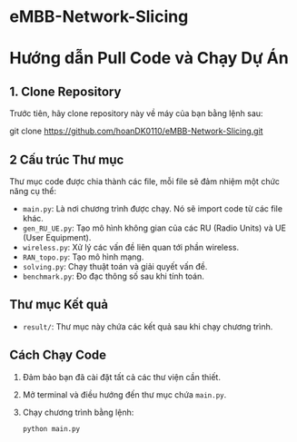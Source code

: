 # eMBB-Network-Slicing
# Hướng dẫn Pull Code và Chạy Dự Án

## 1. Clone Repository

Trước tiên, hãy clone repository này về máy của bạn bằng lệnh sau:

git clone https://github.com/hoanDK0110/eMBB-Network-Slicing.git

## 2 Cấu trúc Thư mục

Thư mục code được chia thành các file, mỗi file sẽ đảm nhiệm một chức năng cụ thể:

- `main.py`: Là nơi chương trình được chạy. Nó sẽ import code từ các file khác.
- `gen_RU_UE.py`: Tạo mô hình không gian của các RU (Radio Units) và UE (User Equipment).
- `wireless.py`: Xử lý các vấn đề liên quan tới phần wireless.
- `RAN_topo.py`: Tạo mô hình mạng.
- `solving.py`: Chạy thuật toán và giải quyết vấn đề.
- `benchmark.py`: Đo đạc thông số sau khi tính toán.

## Thư mục Kết quả

- `result/`: Thư mục này chứa các kết quả sau khi chạy chương trình.

## Cách Chạy Code

1. Đảm bảo bạn đã cài đặt tất cả các thư viện cần thiết.
2. Mở terminal và điều hướng đến thư mục chứa `main.py`.
3. Chạy chương trình bằng lệnh:

   ```bash
   python main.py
